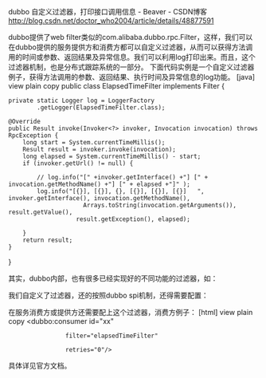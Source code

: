 dubbo 自定义过滤器，打印接口调用信息 - Beaver - CSDN博客 http://blog.csdn.net/doctor_who2004/article/details/48877591

 dubbo提供了web filter类似的com.alibaba.dubbo.rpc.Filter，这样，我们可以在dubbo提供的服务提供方和消费方都可以自定义过滤器，从而可以获得方法调用的时间或参数、返回结果及异常信息。我们可以利用log打印出来。而且，这个过滤器机制，也是分布式跟踪系统的一部分。
      下面代码实例是一个自定义过滤器例子，获得方法调用的参数、返回结果、执行时间及异常信息的log功能。
[java] view plain copy
public class ElapsedTimeFilter implements Filter {  
  
    private static Logger log = LoggerFactory  
            .getLogger(ElapsedTimeFilter.class);  
  
    @Override  
    public Result invoke(Invoker<?> invoker, Invocation invocation) throws RpcException {  
        long start = System.currentTimeMillis();  
        Result result = invoker.invoke(invocation);  
        long elapsed = System.currentTimeMillis() - start;  
        if (invoker.getUrl() != null) {  
  
            // log.info("[" +invoker.getInterface() +"] [" + invocation.getMethodName() +"] [" + elapsed +"]" );  
            log.info("[{}], [{}], {}, [{}], [{}], [{}]   ", invoker.getInterface(), invocation.getMethodName(),   
                         Arrays.toString(invocation.getArguments()), result.getValue(),  
                       result.getException(), elapsed);  
  
        }  
        return result;  
    }  
  
}  

其实，dubbo内部，也有很多已经实现好的不同功能的过滤器，如：


我们自定义了过滤器，还的按照dubbo spi机制，还得需要配置：

在服务消费方或提供方还需要配上这个过滤器，消费方例子：
[html] view plain copy
<dubbo:consumer id="xx"  
                    
                    filter="elapsedTimeFilter"  
                     
                    retries="0"/>  
                   



具体详见官方文档。